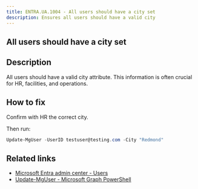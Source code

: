 ```yaml
---
title: ENTRA.UA.1004 - All users should have a city set
description: Ensures all users should have a valid city
---
```

## All users should have a city set

## Description

All users should have a valid city attribute. This information is often crucial for HR, facilities, and operations.

## How to fix

Confirm with HR the correct city.

Then run:

```powershell
Update-MgUser -UserID testuser@testing.com -City "Redmond"
```

## Related links

- [Microsoft Entra admin center - Users](https://entra.microsoft.com/#view/Microsoft_AAD_UsersAndTenants/UserManagementMenuBlade/~/AllUsers/menuId/)
- [Update-MgUser - Microsoft Graph PowerShell](https://learn.microsoft.com/en-us/powershell/module/microsoft.graph.users/update-mguser)
